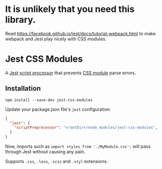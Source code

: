 # It is unlikely that you need this library.
Read https://facebook.github.io/jest/docs/tutorial-webpack.html to make webpack and Jest play nicely with CSS modules.

# Jest CSS Modules
A [Jest](https://facebook.github.io/jest/) [script processor](https://facebook.github.io/jest/docs/api.html#config-scriptpreprocessor-string) that prevents [CSS module](https://github.com/css-modules/css-modules) parse errors.

## Installation

```shell
npm install --save-dev jest-css-modules
```

Update your package.json file's `jest` configuration:

```json
{
  "jest": {
    "scriptPreprocessor": "<rootDir>/node_modules/jest-css-modules",
  }
}
```

Now, imports such as `import styles from './MyModule.css';` will pass through Jest without causing any pain.

Supports `.css`, `.less`, `.scss` and `.styl` extensions.
